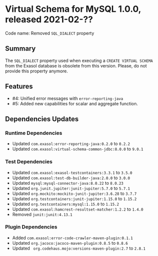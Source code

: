# Virtual Schema for MySQL 1.0.0, released 2021-02-??

Code name: Removed `SQL_DIALECT` property

## Summary

The `SQL_DIALECT` property used when executing a `CREATE VIRTUAL SCHEMA` from the Exasol database is obsolete from this version. Please, do not provide this property anymore.

## Features

* #4: Unified error messages with `error-reporting-java` 
* #5: Added new capabilities for scalar and aggregate function.

## Dependencies Updates

### Runtime Dependencies

* Updated `com.exasol:error-reporting-java:0.2.0` to `0.2.2`
* Updated `com.exasol:virtual-schema-common-jdbc:8.0.0` to `9.0.1`

### Test Dependencies

* Updated `com.exasol:exasol-testcontainers:3.3.1` to `3.5.0`
* Updated `com.exasol:test-db-builder-java:2.0.0` to `3.0.0`
* Updated `mysql:mysql-connector-java:8.0.22` to `8.0.23`
* Updated `org.junit.jupiter:junit-jupiter:5.7.0` to `5.7.1`
* Updated `org.mockito:mockito-junit-jupiter:3.6.28` to `3.7.7`
* Updated `org.testcontainers:junit-jupiter:1.15.0` to `1.15.2`
* Updated `org.testcontainers:mysql:1.15.0` to `1.15.2`
* Updated `com.exasol:hamcrest-resultset-matcher:1.2.2` to `1.4.0`
* Removed `junit:junit:4.13.1`


### Plugin Dependencies

* Added `com.exasol:error-code-crawler-maven-plugin:0.1.1`
* Updated `org.jacoco:jacoco-maven-plugin:0.8.5` to `0.8.6`
* Updated ` org.codehaus.mojo:versions-maven-plugin:2.7` to `2.8.1`


